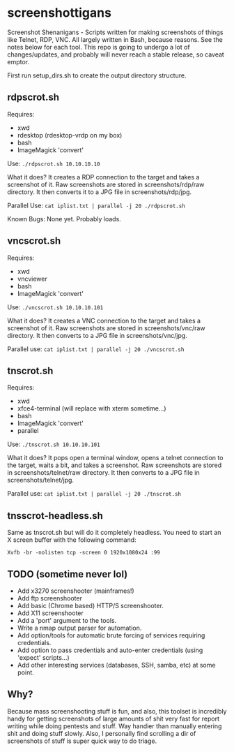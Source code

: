 # screenshottigans
Screenshot Shenanigans - Scripts written for making screenshots of things like Telnet, RDP, VNC.
All largely written in Bash, because reasons.
See the notes below for each tool. This repo is going to undergo a lot of changes/updates, and probably will never reach a stable release, so caveat emptor.

First run setup_dirs.sh to create the output directory structure.

## rdpscrot.sh
Requires:
- xwd
- rdesktop (rdesktop-vrdp on my box)
- bash
- ImageMagick 'convert'

Use:
`./rdpscrot.sh 10.10.10.10`

What it does?
It creates a RDP connection to the target and takes a screenshot of it. Raw screenshots are stored in screenshots/rdp/raw directory. It then converts it to a JPG file in screenshots/rdp/jpg.

Parallel Use:
`cat iplist.txt | parallel -j 20 ./rdpscrot.sh `

Known Bugs:
None yet. Probably loads.

## vncscrot.sh
Requires:
- xwd
- vncviewer
- bash
- ImageMagick 'convert'

Use:
`./vncscrot.sh 10.10.10.101`

What it does?
It creates a VNC connection to the target and takes a screenshot of it. Raw screenshots are stored in screenshots/vnc/raw directory. It then converts to a JPG file in screenshots/vnc/jpg.

Parallel use:
`cat iplist.txt | parallel -j 20 ./vncscrot.sh `

## tnscrot.sh
Requires:
- xwd
- xfce4-terminal (will replace with xterm sometime...)
- bash
- ImageMagick 'convert'
- parallel

Use:
`./tnscrot.sh 10.10.10.101 `

What it does?
It pops open a terminal window, opens a telnet connection to the target, waits a bit, and takes a screenshot. Raw screenshots are stored in screenshots/telnet/raw directory. It then converts to a JPG file in screenshots/telnet/jpg.

Parallel use:
`cat iplist.txt | parallel -j 20 ./tnscrot.sh`

## tnsscrot-headless.sh
Same as tnscrot.sh but will do it completely headless. You need to start an X screen buffer with the following command:

```
Xvfb -br -nolisten tcp -screen 0 1920x1080x24 :99
```

## TODO (sometime never lol)
- Add x3270 screenshooter (mainframes!)
- Add ftp screenshooter
- Add basic (Chrome based) HTTP/S screenshooter.
- Add X11 screenshooter
- Add a 'port' argument to the tools.
- Write a nmap output parser for automation.
- Add option/tools for automatic brute forcing of services requiring credentials.
- Add option to pass credentials and auto-enter credentials (using 'expect' scripts...)
- Add other interesting services (databases, SSH, samba, etc) at some point.

## Why?
Because mass screenshooting stuff is fun, and also, this toolset is incredibly handy for getting screenshots of large amounts of shit very fast for report writing while doing pentests and stuff. Way handier than manually entering shit and doing stuff slowly. Also, I personally find scrolling a dir of screenshots of stuff is super quick way to do triage.
